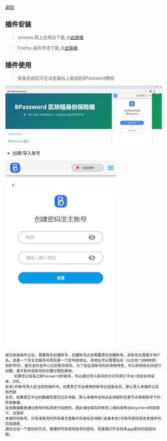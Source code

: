 [返回](./index)

## 插件安装

> chrome 网上应用店下载,点[此链接](https://chrome.google.com/webstore/detail/bpassword/bacldcokcfmemiljlckpeokehiloamcj)

> Firefox 插件市场下载,点[此链接](https://addons.mozilla.org/zh-CN/firefox/addon/bpassword/)

## 插件使用

> 安装完成后可在浏览器右上角找到BPassword图标 

![Image](help_plug/plug_01.png)

+ 创建/导入账号

![Image](help_plug/plug_create.png)


    成功安装插件之后，需要首先创建账号，创建账号之前需要首先创建账号，该账号无需属于用户名。这是一个完全无服务号其实是一个区块链地址，该地址可以管理钻石（以太坊*10000倍）和BT积分，是完全的去中心化的账号体系。为了验证该账号的区块链特性，可以将网络关闭进行创建，毫不影响该账号的创建过程和使用。
        如果您之前有过BPassword的账号，可以通过导入账号的方式将其它平台(目前支持安卓，IOS，
    安卓)的账号导入到当前的插件内，如果其它平台使用的账号已经是会员，那么导入本插件之后依然是
    会员。如果其它平台的数据您提交过区块链，那么本插件也将从区块链的任意节点获取账号下的所有数据，
    这些数据都是通过账号的私钥进行加密的，因此请在保存好账号二维码或导出keystore的前提下，记录好
    本插件的账号，只有本账号的所有者才能解开存放在区块链(或者本地)的账号密码信息本插件的宗旨就是,
    通过记住一个密码的方式，管理好所有其他账号的密码，但是我们不支持本app密码的找回功能。


